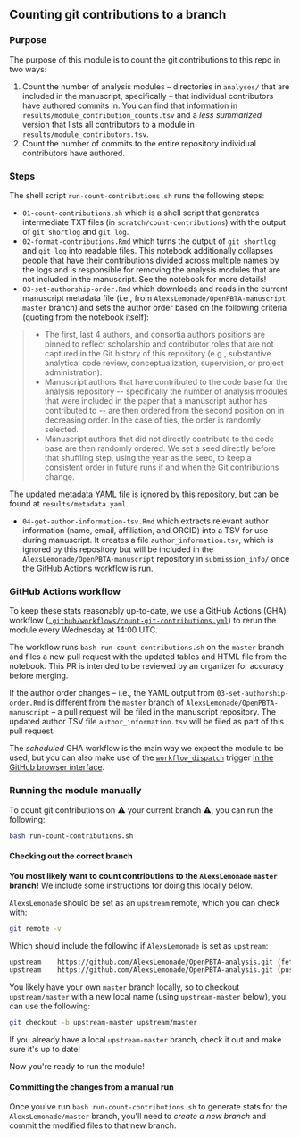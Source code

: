 ## Counting git contributions to a branch

### Purpose

The purpose of this module is to count the git contributions to this repo in two ways:

1. Count the number of analysis modules – directories in `analyses/` that are included in the manuscript, specifically – that individual contributors have authored commits in.
  You can find that information in `results/module_contribution_counts.tsv` and a _less summarized_ version that lists all contributors to a module in `results/module_contributors.tsv`.
2. Count the number of commits to the entire repository individual contributors have authored.

### Steps

The shell script `run-count-contributions.sh` runs the following steps:

* `01-count-contributions.sh` which is a shell script that generates intermediate TXT files (in `scratch/count-contributions`) with the output of `git shortlog` and `git log`.
* `02-format-contributions.Rmd` which turns the output of `git shortlog` and `git log` into readable files.
This notebook additionally collapses people that have their contributions divided across multiple names by the logs and is responsible for removing the analysis modules that are not included in the manuscript.
See the notebook for more details!
* `03-set-authorship-order.Rmd` which downloads and reads in the current manuscript metadata file (i.e., from `AlexsLemonade/OpenPBTA-manuscript` `master` branch) and sets the author order based on the following criteria (quoting from the notebook itself):

> * The first, last 4 authors, and consortia authors positions are pinned to reflect scholarship and contributor roles that are not captured in the Git history of this repository (e.g., substantive analytical code review, conceptualization, supervision, or project administration).
> * Manuscript authors that have contributed to the code base for the analysis repository -- specifically the number of analysis modules that were included in the paper that a manuscript author has contributed to -- are then ordered from the second position on in decreasing order.
> In the case of ties, the order is randomly selected.
> * Manuscript authors that did not directly contribute to the code base are then randomly ordered.
> We set a seed directly before that shuffling step, using the year as the seed, to keep a consistent order in future runs if and when the Git contributions change.

The updated metadata YAML file is ignored by this repository, but can be found at `results/metadata.yaml`.


* `04-get-author-information-tsv.Rmd` which extracts relevant author information (name, email, affiliation, and ORCID) into a TSV for use during manuscript.
It creates a file `author_information.tsv`, which is ignored by this repository but will be included in the `AlexsLemonade/OpenPBTA-manuscript` repository in `submission_info/` once the GitHub Actions workflow is run.

### GitHub Actions workflow

To keep these stats reasonably up-to-date, we use a GitHub Actions (GHA) workflow ([`.github/workflows/count-git-contributions.yml`](https://github.com/AlexsLemonade/OpenPBTA-analysis/blob/master/.github/workflows/count-git-contributions.yml)) to rerun the module every Wednesday at 14:00 UTC.

The workflow runs `bash run-count-contributions.sh` on the `master` branch and files a new pull request with the updated tables and HTML file from the notebook.
This PR is intended to be reviewed by an organizer for accuracy before merging.

If the author order changes – i.e., the YAML output from `03-set-authorship-order.Rmd` is different from the `master` branch of `AlexsLemonade/OpenPBTA-manuscript` – a pull request will be filed in the manuscript repository.
The updated author TSV file `author_information.tsv` will be filed as part of this pull request.

The _scheduled_ GHA workflow is the main way we expect the module to be used, but you can also make use of the [`workflow_dispatch`](https://docs.github.com/en/actions/using-workflows/events-that-trigger-workflows#workflow_dispatch)  trigger [in the GitHub browser interface](https://docs.github.com/en/actions/managing-workflow-runs/manually-running-a-workflow).

### Running the module manually

To count git contributions on :warning: your current branch :warning:, you can run the following:

```sh
bash run-count-contributions.sh
```

#### Checking out the correct branch

**You most likely want to count contributions to the `AlexsLemonade` `master` branch!**
We include some instructions for doing this locally below.

`AlexsLemonade` should be set as an `upstream` remote, which you can check with:

```sh
git remote -v
```

Which should include the following if `AlexsLemonade` is set as `upstream`:

```sh
upstream	https://github.com/AlexsLemonade/OpenPBTA-analysis.git (fetch)
upstream	https://github.com/AlexsLemonade/OpenPBTA-analysis.git (push)
```

You likely have your own `master` branch locally, so to checkout `upstream/master` with a new local name (using `upstream-master` below), you can use the following:

```sh
git checkout -b upstream-master upstream/master
```

If you already have a local `upstream-master` branch, check it out and make sure it's up to date!

Now you're ready to run the module!

#### Committing the changes from a manual run

Once you've run `bash run-count-contributions.sh` to generate stats for the `AlexsLemonade/master` branch, you'll need to _create a new branch_ and commit the modified files to that new branch.

